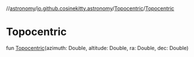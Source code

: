 //[astronomy](../../../index.md)/[io.github.cosinekitty.astronomy](../index.md)/[Topocentric](index.md)/[Topocentric](-topocentric.md)

# Topocentric

fun [Topocentric](-topocentric.md)(azimuth: Double, altitude: Double, ra: Double, dec: Double)
